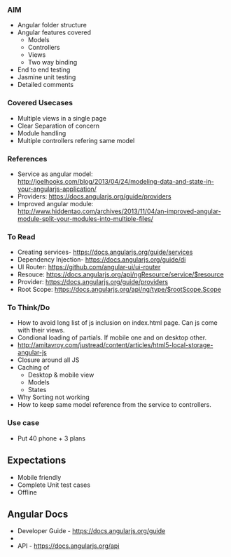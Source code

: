 ### AIM
* Angular folder structure
* Angular features covered
	- Models
	- Controllers
	- Views
	- Two way binding
* End to end testing
* Jasmine unit testing
* Detailed comments

### Covered Usecases
* Multiple views in a single page
* Clear Separation of concern
* Module handling
* Multiple controllers refering same model


### References
* Service as angular model: http://joelhooks.com/blog/2013/04/24/modeling-data-and-state-in-your-angularjs-application/
* Providers: https://docs.angularjs.org/guide/providers
* Improved angular module: http://www.hiddentao.com/archives/2013/11/04/an-improved-angular-module-split-your-modules-into-multiple-files/

### To Read
* Creating services- https://docs.angularjs.org/guide/services
* Dependency Injection- https://docs.angularjs.org/guide/di
* UI Router: https://github.com/angular-ui/ui-router
* Resouce: https://docs.angularjs.org/api/ngResource/service/$resource
* Provider: https://docs.angularjs.org/guide/providers
* Root Scope: https://docs.angularjs.org/api/ng/type/$rootScope.Scope

### To Think/Do
* How to avoid long list of js inclusion on index.html page. Can js come with their views.
* Condional loading of partials. If mobile one and on desktop other.
* http://amitavroy.com/justread/content/articles/html5-local-storage-angular-js
* Closure around all JS
* Caching of 
	- Desktop & mobile view
	- Models
	- States
* Why Sorting not working
* How to keep same model reference from the service to controllers.

### Use case
* Put 40 phone + 3 plans

## Expectations
* Mobile friendly
* Complete Unit test cases
* Offline

## Angular Docs
* Developer Guide - https://docs.angularjs.org/guide
* 
* API - https://docs.angularjs.org/api